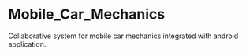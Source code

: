 # Mobile_Car_Mechanics
Collaborative system for mobile car mechanics integrated with android application.

